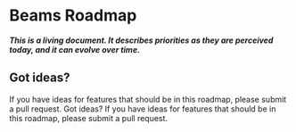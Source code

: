 # Beams Roadmap

***This is a living document. It describes priorities as they are perceived
today, and it can evolve over time.***

## Got ideas?
If you have ideas for features that should be in this roadmap, please submit
a pull request.
 Got ideas?
If you have ideas for features that should be in this roadmap, please submit
a pull request.
